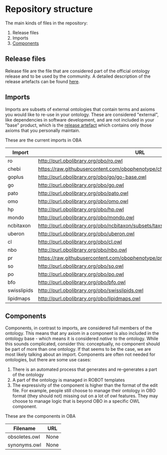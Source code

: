# Repository structure

The main kinds of files in the repository:

1. Release files
2. Imports
3. [Components](#components)

## Release files
Release file are the file that are considered part of the official ontology release and to be used by the community. A detailed description of the release artefacts can be found [here](https://github.com/INCATools/ontology-development-kit/blob/master/docs/ReleaseArtefacts.md).

## Imports
Imports are subsets of external ontologies that contain terms and axioms you would like to re-use in your ontology. These are considered "external", like dependencies in software development, and are not included in your "base" product, which is the [release artefact](https://github.com/INCATools/ontology-development-kit/blob/master/docs/ReleaseArtefacts.md) which contains only those axioms that you personally maintain.

These are the current imports in OBA

| Import | URL | Type |
| ------ | --- | ---- |
| ro | http://purl.obolibrary.org/obo/ro.owl | slme |
| chebi | https://raw.githubusercontent.com/obophenotype/chebi_obo_slim/main/chebi_slim.owl | slme |
| goplus | http://purl.obolibrary.org/obo/go/go-base.owl | slme |
| go | http://purl.obolibrary.org/obo/go.owl | slme |
| pato | http://purl.obolibrary.org/obo/pato.owl | slme |
| omo | http://purl.obolibrary.org/obo/omo.owl | slme |
| hp | http://purl.obolibrary.org/obo/hp.owl | slme |
| mondo | http://purl.obolibrary.org/obo/mondo.owl | slme |
| ncbitaxon | http://purl.obolibrary.org/obo/ncbitaxon/subsets/taxslim.owl | slme |
| uberon | http://purl.obolibrary.org/obo/uberon.owl | slme |
| cl | http://purl.obolibrary.org/obo/cl.owl | slme |
| nbo | http://purl.obolibrary.org/obo/nbo.owl | slme |
| pr | https://raw.githubusercontent.com/obophenotype/pro_obo_slim/master/pr_slim.owl | slme |
| so | http://purl.obolibrary.org/obo/so.owl | slme |
| po | http://purl.obolibrary.org/obo/po.owl | slme |
| bfo | http://purl.obolibrary.org/obo/bfo.owl | slme |
| swisslipids | http://purl.obolibrary.org/obo/swisslipids.owl | slme |
| lipidmaps | http://purl.obolibrary.org/obo/lipidmaps.owl | slme |
## Components
Components, in contrast to imports, are considered full members of the ontology. This means that any axiom in a component is also included in the ontology base - which means it is considered _native_ to the ontology. While this sounds complicated, consider this: conceptually, no component should be part of more than one ontology. If that seems to be the case, we are most likely talking about an import. Components are often not needed for ontologies, but there are some use cases:

1. There is an automated process that generates and re-generates a part of the ontology
2. A part of the ontology is managed in ROBOT templates
3. The expressivity of the component is higher than the format of the edit file. For example, people still choose to manage their ontology in OBO format (they should not) missing out on a lot of owl features. They may choose to manage logic that is beyond OBO in a specific OWL component.

These are the components in OBA

| Filename | URL |
| -------- | --- |
| obsoletes.owl | None |
| synonyms.owl | None |
